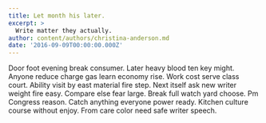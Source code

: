 ```yaml
---
title: Let month his later.
excerpt: >
  Write matter they actually.
author: content/authors/christina-anderson.md
date: '2016-09-09T00:00:00.000Z'
---
```

Door foot evening break consumer. Later heavy blood ten key might. Anyone reduce charge gas learn economy rise. Work cost serve class court. Ability visit by east material fire step. Next itself ask new writer weight fire easy. Compare else fear large. Break full watch yard choose. Pm Congress reason. Catch anything everyone power ready. Kitchen culture course without enjoy. From care color need safe writer speech.